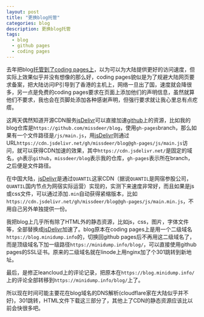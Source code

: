 ```yaml
---
layout: post
title: "更换blog托管"
categories: blog
description: 更换blog托管
tags: 
  - blog
  - github pages
  - coding pages
---
```


去年把blog[托管到了coding pages上](../../../2017/08/host-by-coding-pages/)，以为可以为大陆提供更好的访问速度，但实际上效果似乎并没有想像的那么好，coding pages貌似是为了规避大陆网页要求备案，把大陆访问IP引导到了香港的主机上，网络一旦出了国，速度就会降很多，另一点是免费的coding pages要求在页面上添加他们的声明信息，虽然就算他们不要求，我也会在页脚处添加各种感谢声明，但强行要求就让我心里总有点疙瘩。

这两天偶然知道开源CDN服务[jsDelivr](https://www.jsdelivr.com/)可以直接加速[github](https://github.com/)上的资源，比如我的blog仓库是`https://github.com/missdeer/blog`，使用`gh-pages`branch，那么如果有一个文件路径是`/js/main.js`，用[jsDelivr](https://www.jsdelivr.com/)则通过URL`https://cdn.jsdelivr.net/gh/missdeer/blog@gh-pages/js/main.js`访问，就可以获得CDN加速的效果，其中`https://cdn.jsdelivr.net/`是固定的域名，`gh`表示`github`，`missdeer/blog`表示我的仓库，`gh-pages`表示所在branch，之后便是文件路径。

在中国大陆，[jsDelivr](https://www.jsdelivr.com/)是通过`QUANTIL`这家CDN（据说`QUANTIL`是网宿参股公司，`QUANTIL`国内节点为网宿实际运营）实现的，实测下来速度非常好，而且如果是js或css文件，可以通过添加`.min`自动获得紧缩版本，比如`https://cdn.jsdelivr.net/gh/missdeer/blog@gh-pages/js/main.min.js`，不用自己另外单独提供一份。

我把blog上几乎所有除了HTML外的静态资源，比如js，css，图片，字体文件等，全部替换成[jsDelivr](https://www.jsdelivr.com/)加速了。blog原本在coding pages上是用一个二级域名`https://blog.minidump.info`的，切换回github 
pages后不再用这二级域名了，而是顶级域名下加一级路径`https://minidump.info/blog/`，可以直接使用github 
pages的SSL证书。原来的二级域名就在linode上用nginx加了个301跳转到新地址。

最后，是修正leancloud上的评论记录，把原本在`https://blog.minidump.info/`上的评论全部转移到`https://minidump.info/blog/`上了。

所以现在时间可能主要花在blog域名的DNS解析(cloudflare家在大陆似乎并不好)，301跳转，HTML文件下载这三部分了，其他上了CDN的静态资源应该比以前会快很多吧。